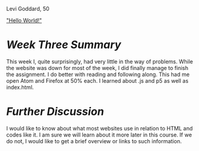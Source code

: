 Levi Goddard, 50

["Hello World!"](https://levigoddard.github.io/120-work/hw-3/)

# *Week Three Summary*

This week I, quite surprisingly, had very little in the way of problems. While the website was down for most of the week, I did finally manage to finish the assignment. I do better with reading and following along. This had me open Atom and Firefox at 50% each. I learned about .js and p5 as well as index.html.

# *Further Discussion*

I would like to know about what most websites use in relation to HTML and codes like it. I am sure we will learn about it more later in this course. If we do not, I would like to get a brief overview or links to such information. 
